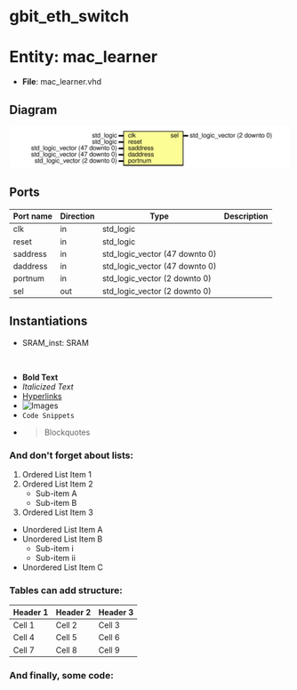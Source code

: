 # gbit_eth_switch


# Entity: mac_learner 
- **File**: mac_learner.vhd

## Diagram
![Diagram](mac_learner.svg "Diagram")
## Ports

| Port name | Direction | Type                           | Description |
| --------- | --------- | ------------------------------ | ----------- |
| clk       | in        | std_logic                      |             |
| reset     | in        | std_logic                      |             |
| saddress  | in        | std_logic_vector (47 downto 0) |             |
| daddress  | in        | std_logic_vector (47 downto 0) |             |
| portnum   | in        | std_logic_vector (2 downto 0)  |             |
| sel       | out       | std_logic_vector (2 downto 0)  |             |

## Instantiations

- SRAM_inst: SRAM

$~$
$~$
- **Bold Text**
- *Italicized Text*
- [Hyperlinks](https://www.example.com)
- ![Images](https://via.placeholder.com/150)
- `Code Snippets`
- > Blockquotes

### And don't forget about lists:

1. Ordered List Item 1
2. Ordered List Item 2
   - Sub-item A
   - Sub-item B
3. Ordered List Item 3

- Unordered List Item A
- Unordered List Item B
   - Sub-item i
   - Sub-item ii
- Unordered List Item C

### Tables can add structure:

| **Header 1** | **Header 2** | **Header 3** |
|--------------|--------------|--------------|
| Cell 1       | Cell 2       | Cell 3       |
| Cell 4       | Cell 5       | Cell 6       |
| Cell 7       | Cell 8       | Cell 9       |

### And finally, some code:
